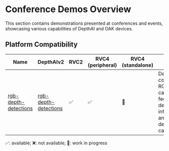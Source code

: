 # Conference Demos Overview

This section contains demonstrations presented at conferences and events, showcasing various capabilities of DepthAI and OAK devices.

## Platform Compatibility

| Name                                          | DepthAIv2                                                                                                              | RVC2 | RVC4 (peripheral) | RVC4 (standalone) | Notes                                                                                   |
| --------------------------------------------- | ---------------------------------------------------------------------------------------------------------------------- | ---- | ----------------- | ----------------- | --------------------------------------------------------------------------------------- |
| [rgb-depth-detections](rgb-depth-detections/) | [rgb-depth-detections](https://github.com/luxonis/oak-examples/tree/master/apps/conference-demos/rgb-depth-detections) | ✅   | ✅                | 🚧                | Demo combining RGB camera feed with depth information and object detection capabilities |

✅: available; ❌: not available; 🚧: work in progress
